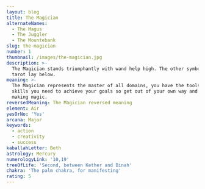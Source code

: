 ```yaml
---
layout: blog
title: The Magician
alternateNames:
  - The Magus
  - The Juggler
  - The Mountebank
slug: the-magician
number: 1
thumbnail: /images/the-magician.jpg
description: >-
  The Magician stands triumphantly with wand help high. The other symbols of the
  tarot lay below.
meaning: >-
  The Magician represents the master of all domains, you have the tools and
  skills you need to achieve your goals so get out of your own way and start
  making magic.
reversedMeaning: The Magician reversed meaning
element: Air
yesOrNo: 'Yes'
arcana: Major
keywords:
  - action
  - creativity
  - success
kaballahLetter: Beth
astrology: Mercury
numerologyLink: '10,19'
treeOfLife: 'Second, between Kether and Binah'
chakra: 'The palm chakra, for manifesting'
rating: 5
---
```



